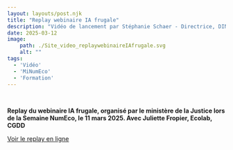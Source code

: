 ```yaml
---
layout: layouts/post.njk
title: "Replay webinaire IA frugale"
description: "Vidéo de lancement par Stéphanie Schaer - Directrice, DINUM - du parcours de formation numérique écoresponsable sur mentor"
date: 2025-03-12
image:
    path: ./Site_video_replaywebinaireIAfrugale.svg
    alt: ""
tags:
  - 'Vidéo'
  - 'MiNumEco'
  - 'Formation'
---
```

<!-- image -->

<!-- légende de la vidéo-->
<br>

**Replay du webinaire IA frugale, organisé par le ministère de la Justice lors de la Semaine NumEco, le 11 mars 2025. Avec Juliette Fropier, Ecolab, CGDD**


<!-- transcription-->

<div class="fr-highlight fr-mt-3w fr-mb-4w">
<a href="https://webinaire.bbb-dinum-scalelite.visio.education.fr/playback/video/ade6cbf381a17869310d32af95f9f6d064eb0ec7-1741772707091/video-0.m4v">Voir le replay en ligne</a>
</div>
